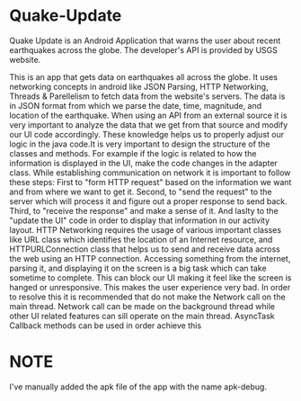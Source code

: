 # Quake-Update
Quake Update is an Android Application that warns the user about recent earthquakes across the globe. The developer's API is provided by USGS website.

This is an app that gets data on earthquakes all across the globe. It uses networking concepts in android like JSON Parsing, HTTP Networking, 
Threads & Parellelism to fetch data from the website's servers. The data is in JSON format from which we parse the date, time, magnitude, and location of
the earthquake.
When using an API from an external source it is very important to analyze the data that we get from that source and modify our UI code accordingly. These knowledge helps
us to properly adjust our logic in the java code.It is very important to design the structure of the classes and methods. 
For example if the logic is related to how the information is displayed in the UI, make the code changes in the adapter class.
While establishing communication on network it is important to follow these steps: First to "form HTTP request" based on the information we want and from where we want to get it.
Second, to "send the request" to the server which will process it and figure out a proper response to send back. Third, to "receive the response" and make a sense of it.
And laslty to the "update the UI" code in order to display that information in our activity layout. HTTP Networking requires the usage of various important classes like
URL class which identifies the location of an Internet resource, and HTTPURLConnection class that helps us to send and receive data across the web using an HTTP connection.
Accessing something from the internet, parsing it, and displaying it on the screen is a big task which can take sometime to complete. This can block our UI making it 
feel like the screen is hanged or unresponsive. This makes the user experience very bad. 
In order to resolve this it is recommended that do not make the Network call on the main thread. Network call can be made on the background thread while other UI related features
can sill operate on the main thread. AsyncTask Callback methods can be used in order achieve this

# NOTE
I've manually added the apk file of the app with the name apk-debug.
